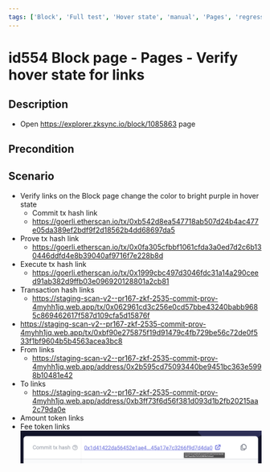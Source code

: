 ```yaml
---
tags: ['Block', 'Full test', 'Hover state', 'manual', 'Pages', 'regression', 'Active']
---
```


# id554 Block page - Pages - Verify hover state for links

## Description
  - Open https://explorer.zksync.io/block/1085863 page

## Precondition


## Scenario
- Verify links on the Block page change the color to bright purple in hover state
    - Commit tx hash link
    - https://goerli.etherscan.io/tx/0xb542d8ea547718ab507d24b4ac477e05da389ef2bdf9f2d18562b4dd68697da5
- Prove tx hash link
    - https://goerli.etherscan.io/tx/0x0fa305cfbbf1061cfda3a0ed7d2c6b130446ddfd4e8b39040af9716f7e228b8d
- Execute tx hash link
    - https://goerli.etherscan.io/tx/0x1999cbc497d3046fdc31a14a290ceed91ab382d9ffb03e096920128801a2cb81
- Transaction hash links
    - https://staging-scan-v2--pr167-zkf-2535-commit-prov-4myhh1jq.web.app/tx/0x062961cd3c256e0cd57bbe43240babb9685c869462617f587d109cfa5d15876f
- https://staging-scan-v2--pr167-zkf-2535-commit-prov-4myhh1jq.web.app/tx/0xbf90e275875f19d91479c4fb729be56c72de0f533f1bf9604b5b4563acea3bc8
- From links
    - https://staging-scan-v2--pr167-zkf-2535-commit-prov-4myhh1jq.web.app/address/0x2b595cd75093440be9451bc363e5998b10481e42
- To links
    - https://staging-scan-v2--pr167-zkf-2535-commit-prov-4myhh1jq.web.app/address/0xb3ff73f6d56f381d093d1b2fb20215aa2c79da0e
- Amount token links
- Fee token links
  ![Screenshot](../../../../static/img/Pages/BlockPage/id554_1.png)
